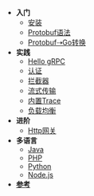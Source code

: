 * **入门**
    * [安装](c1/install.md "grpc install")
    * [Protobuf语法](c1/protobuf.md)
    * [Protobuf⇢Go转换](c1/protobuf-go.md)
* **实践**
    * [Hello gRPC](c2/hello-grpc.md)
    * [认证](c2/auth.md)
    * [拦截器](c2/interceptor.md)
    * [流式传输](c2/stream.md)
    * [内置Trace](c2/trace.md)
    * [负载均衡](c2/load-balancer.md)
* **进阶**
    * [Http网关](c3/gateway.md)
* **多语言**
    * [Java](c4/java.md)
    * [PHP](c4/php.md)
    * [Python](c4/python.md)
    * [Node.js](c4/nodejs.md)
* [**参考**](reference.md)
